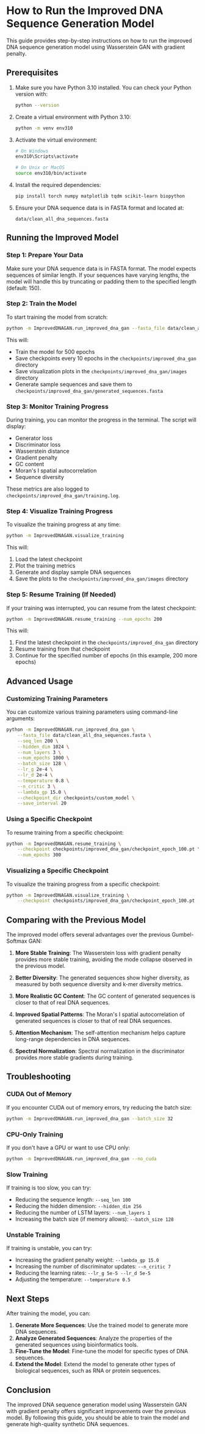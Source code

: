 # How to Run the Improved DNA Sequence Generation Model

This guide provides step-by-step instructions on how to run the improved DNA sequence generation model using Wasserstein GAN with gradient penalty.

## Prerequisites

1. Make sure you have Python 3.10 installed. You can check your Python version with:
   ```bash
   python --version
   ```

2. Create a virtual environment with Python 3.10:
   ```bash
   python -m venv env310
   ```

3. Activate the virtual environment:
   ```bash
   # On Windows
   env310\Scripts\activate
   
   # On Unix or MacOS
   source env310/bin/activate
   ```

4. Install the required dependencies:
   ```bash
   pip install torch numpy matplotlib tqdm scikit-learn biopython
   ```

5. Ensure your DNA sequence data is in FASTA format and located at:
   ```
   data/clean_all_dna_sequences.fasta
   ```

## Running the Improved Model

### Step 1: Prepare Your Data

Make sure your DNA sequence data is in FASTA format. The model expects sequences of similar length. If your sequences have varying lengths, the model will handle this by truncating or padding them to the specified length (default: 150).

### Step 2: Train the Model

To start training the model from scratch:

```bash
python -m ImprovedDNAGAN.run_improved_dna_gan --fasta_file data/clean_all_dna_sequences.fasta --num_epochs 500
```

This will:
- Train the model for 500 epochs
- Save checkpoints every 10 epochs in the `checkpoints/improved_dna_gan` directory
- Save visualization plots in the `checkpoints/improved_dna_gan/images` directory
- Generate sample sequences and save them to `checkpoints/improved_dna_gan/generated_sequences.fasta`

### Step 3: Monitor Training Progress

During training, you can monitor the progress in the terminal. The script will display:
- Generator loss
- Discriminator loss
- Wasserstein distance
- Gradient penalty
- GC content
- Moran's I spatial autocorrelation
- Sequence diversity

These metrics are also logged to `checkpoints/improved_dna_gan/training.log`.

### Step 4: Visualize Training Progress

To visualize the training progress at any time:

```bash
python -m ImprovedDNAGAN.visualize_training
```

This will:
1. Load the latest checkpoint
2. Plot the training metrics
3. Generate and display sample DNA sequences
4. Save the plots to the `checkpoints/improved_dna_gan/images` directory

### Step 5: Resume Training (If Needed)

If your training was interrupted, you can resume from the latest checkpoint:

```bash
python -m ImprovedDNAGAN.resume_training --num_epochs 200
```

This will:
1. Find the latest checkpoint in the `checkpoints/improved_dna_gan` directory
2. Resume training from that checkpoint
3. Continue for the specified number of epochs (in this example, 200 more epochs)

## Advanced Usage

### Customizing Training Parameters

You can customize various training parameters using command-line arguments:

```bash
python -m ImprovedDNAGAN.run_improved_dna_gan \
    --fasta_file data/clean_all_dna_sequences.fasta \
    --seq_len 200 \
    --hidden_dim 1024 \
    --num_layers 3 \
    --num_epochs 1000 \
    --batch_size 128 \
    --lr_g 2e-4 \
    --lr_d 2e-4 \
    --temperature 0.8 \
    --n_critic 3 \
    --lambda_gp 15.0 \
    --checkpoint_dir checkpoints/custom_model \
    --save_interval 20
```

### Using a Specific Checkpoint

To resume training from a specific checkpoint:

```bash
python -m ImprovedDNAGAN.resume_training \
    --checkpoint checkpoints/improved_dna_gan/checkpoint_epoch_100.pt \
    --num_epochs 300
```

### Visualizing a Specific Checkpoint

To visualize the training progress from a specific checkpoint:

```bash
python -m ImprovedDNAGAN.visualize_training \
    --checkpoint checkpoints/improved_dna_gan/checkpoint_epoch_100.pt
```

## Comparing with the Previous Model

The improved model offers several advantages over the previous Gumbel-Softmax GAN:

1. **More Stable Training**: The Wasserstein loss with gradient penalty provides more stable training, avoiding the mode collapse observed in the previous model.

2. **Better Diversity**: The generated sequences show higher diversity, as measured by both sequence diversity and k-mer diversity metrics.

3. **More Realistic GC Content**: The GC content of generated sequences is closer to that of real DNA sequences.

4. **Improved Spatial Patterns**: The Moran's I spatial autocorrelation of generated sequences is closer to that of real DNA sequences.

5. **Attention Mechanism**: The self-attention mechanism helps capture long-range dependencies in DNA sequences.

6. **Spectral Normalization**: Spectral normalization in the discriminator provides more stable gradients during training.

## Troubleshooting

### CUDA Out of Memory

If you encounter CUDA out of memory errors, try reducing the batch size:

```bash
python -m ImprovedDNAGAN.run_improved_dna_gan --batch_size 32
```

### CPU-Only Training

If you don't have a GPU or want to use CPU only:

```bash
python -m ImprovedDNAGAN.run_improved_dna_gan --no_cuda
```

### Slow Training

If training is too slow, you can try:
- Reducing the sequence length: `--seq_len 100`
- Reducing the hidden dimension: `--hidden_dim 256`
- Reducing the number of LSTM layers: `--num_layers 1`
- Increasing the batch size (if memory allows): `--batch_size 128`

### Unstable Training

If training is unstable, you can try:
- Increasing the gradient penalty weight: `--lambda_gp 15.0`
- Increasing the number of discriminator updates: `--n_critic 7`
- Reducing the learning rates: `--lr_g 5e-5 --lr_d 5e-5`
- Adjusting the temperature: `--temperature 0.5`

## Next Steps

After training the model, you can:

1. **Generate More Sequences**: Use the trained model to generate more DNA sequences.
2. **Analyze Generated Sequences**: Analyze the properties of the generated sequences using bioinformatics tools.
3. **Fine-Tune the Model**: Fine-tune the model for specific types of DNA sequences.
4. **Extend the Model**: Extend the model to generate other types of biological sequences, such as RNA or protein sequences.

## Conclusion

The improved DNA sequence generation model using Wasserstein GAN with gradient penalty offers significant improvements over the previous model. By following this guide, you should be able to train the model and generate high-quality synthetic DNA sequences.
